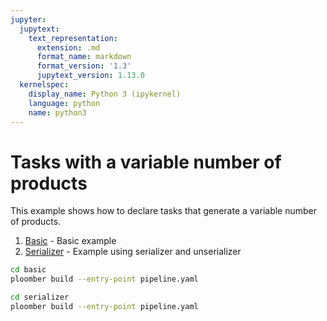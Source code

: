 ```yaml
---
jupyter:
  jupytext:
    text_representation:
      extension: .md
      format_name: markdown
      format_version: '1.3'
      jupytext_version: 1.13.0
  kernelspec:
    display_name: Python 3 (ipykernel)
    language: python
    name: python3
---
```


# Tasks with a variable number of products

This example shows how to declare tasks that generate a variable number of
products.

1. [Basic](basic) - Basic example
2. [Serializer](serializer) - Example using serializer and unserializer


```sh
cd basic
ploomber build --entry-point pipeline.yaml
```

```sh
cd serializer
ploomber build --entry-point pipeline.yaml
```